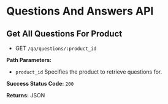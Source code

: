 # Questions And Answers API
## Get All Questions For Product
* GET `/qa/questions/:product_id`

**Path Parameters:**
* `product_id`	Specifies the product to retrieve questions for.

**Success Status Code:** `200`

**Returns:** JSON

````json

````
